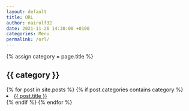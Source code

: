 ```yaml
---
layout: default
title: ORL
author: nairolf32
date: 2021-11-26 14:30:00 +0100
categories: Menu
permalink: /orl/
---
```


{% assign category = page.title %}

<h2>{{ category }}</h2>
{% for post in site.posts %}
{% if post.categories contains category %}
<li> <a href="{{ post.url | relative_url }}">{{ post.title }}</a></li>
{% endif %}
{% endfor %}
